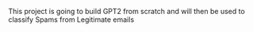 This project is going to build GPT2 from scratch and will then be used to classify Spams from Legitimate emails

